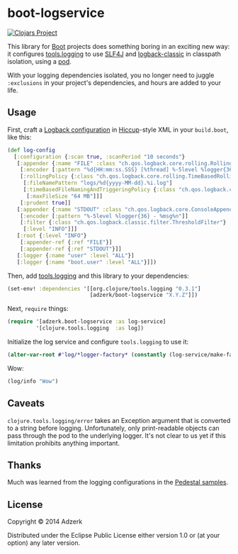 # boot-logservice

[![Clojars Project][clojars-badge]][clojars-page]

This library for [Boot] projects does something boring in an
exciting new way: it configures
[tools.logging][tools-logging] to use
[SLF4J][slf4j] and [logback-classic][logback] in classpath isolation,
using a [pod][pods].

With your logging dependencies isolated, you no longer need to juggle
`:exclusions` in your project's dependencies, and hours are added to
your life.

## Usage

First, craft a [Logback configuration][logback-config] in
[Hiccup][hiccup]-style XML in your `build.boot`, like this:

```clojure
(def log-config
  [:configuration {:scan true, :scanPeriod "10 seconds"}
   [:appender {:name "FILE" :class "ch.qos.logback.core.rolling.RollingFileAppender"}
    [:encoder [:pattern "%d{HH:mm:ss.SSS} [%thread] %-5level %logger{36} - %msg%n"]]
    [:rollingPolicy {:class "ch.qos.logback.core.rolling.TimeBasedRollingPolicy"}
     [:fileNamePattern "logs/%d{yyyy-MM-dd}.%i.log"]
     [:timeBasedFileNamingAndTriggeringPolicy {:class "ch.qos.logback.core.rolling.SizeAndTimeBasedFNATP"}
      [:maxFileSize "64 MB"]]]
    [:prudent true]]
   [:appender {:name "STDOUT" :class "ch.qos.logback.core.ConsoleAppender"}
    [:encoder [:pattern "%-5level %logger{36} - %msg%n"]]
    [:filter {:class "ch.qos.logback.classic.filter.ThresholdFilter"}
     [:level "INFO"]]]
   [:root {:level "INFO"}
    [:appender-ref {:ref "FILE"}]
    [:appender-ref {:ref "STDOUT"}]]
   [:logger {:name "user" :level "ALL"}]
   [:logger {:name "boot.user" :level "ALL"}]])
```

Then, add [tools.logging][tools-logging] and this library to your
dependencies:

```clojure
(set-env! :dependencies '[[org.clojure/tools.logging "0.3.1"]
                          [adzerk/boot-logservice "X.Y.Z"]])
```

Next, `require` things:

```clojure
(require '[adzerk.boot-logservice :as log-service]
         '[clojure.tools.logging  :as log])
```
         
Initialize the log service and configure `tools.logging` to use it:

```clojure
(alter-var-root #'log/*logger-factory* (constantly (log-service/make-factory log-config)))
```

Wow:

```clojure
(log/info "Wow")
```

## Caveats

`clojure.tools.logging/error` takes an Exception argument that is
converted to a string before logging.  Unfortunately, only
print-readable objects can pass through the pod to the underlying
logger.  It's not clear to us yet if this limitation prohibits anything important.

## Thanks

Much was learned from the logging configurations in the
[Pedestal samples](https://github.com/pedestal/pedestal/tree/master/samples).

## License

Copyright © 2014 Adzerk

Distributed under the Eclipse Public License either version 1.0 or (at
your option) any later version.

[Boot]:             https://github.com/boot-clj/boot
[clojars-badge]:    http://clojars.org/adzerk/boot-logservice/latest-version.svg?cache=2
[clojars-page]:     https://clojars.org/adzerk/boot-logservice
[SLF4J]:            http://www.slf4j.org/
[logback]:          http://logback.qos.ch/
[pods]:             https://github.com/boot-clj/boot/wiki/Pods
[logback-config]:   http://logback.qos.ch/manual/index.html
[hiccup]:           https://github.com/weavejester/hiccup
[tools-logging]:    https://github.com/clojure/tools.logging
